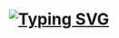 <h1 align="center"><a href="https://github.com/Govindggputa"><img src="https://readme-typing-svg.demolab.com?font=Fira+Code&size=30&duration=3000&pause=1000&color=808080&center=true&width=435&lines=Hi%2C+I'm+Govind+Gupta" alt="Typing SVG" /></a> </h1>
